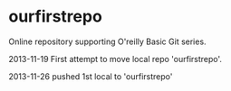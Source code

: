 ourfirstrepo
============

Online repository supporting O'reilly Basic Git series.

2013-11-19 First attempt to move local repo 'ourfirstrepo'.

2013-11-26 pushed 1st local to 'ourfirstrepo'

